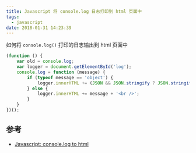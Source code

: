 ```yaml
---
title: Javascript 将 console.log 日志打印到 html 页面中
tags:
  - javascript
date: 2018-01-31 14:23:39
---
```



如何将 `console.log()` 打印的日志输出到 html 页面中
<!-- more -->
```javascript
(function () {
	var old = console.log;
	var logger = document.getElementById('log');
	console.log = function (message) {
		if (typeof message == 'object') {
			logger.innerHTML += (JSON && JSON.stringify ? JSON.stringify(message) : message) + '<br />';
		} else {
			logger.innerHTML += message + '<br />';
		}
	}
})();
```

## 参考
- [Javascript: console.log to html](https://stackoverflow.com/questions/20256760/javascript-console-log-to-html)
